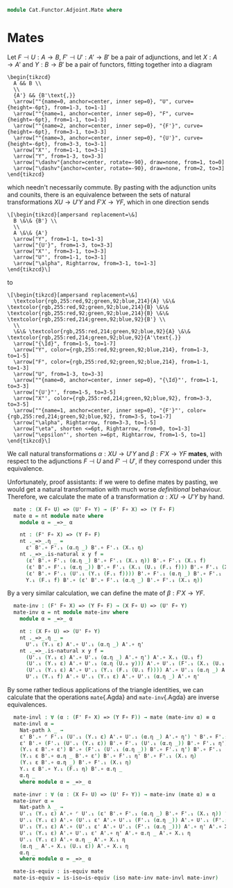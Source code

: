 <!--
```agda
open import Cat.Functor.Adjoint
open import Cat.Prelude

import Cat.Functor.Reasoning
import Cat.Reasoning
```
-->

```agda
module Cat.Functor.Adjoint.Mate where
```

# Mates

Let $F \dashv U : A \to B$, $F' \dashv U' : A' \to B'$ be a pair of
adjunctions, and let $X : A \to A'$ and $Y : B \to B'$ be a pair of
functors, fitting together into a diagram

~~~{.quiver}
\begin{tikzcd}
  A && B \\
  \\
  {A'} && {B'\text{,}}
  \arrow[""{name=0, anchor=center, inner sep=0}, "U", curve={height=-6pt}, from=1-3, to=1-1]
  \arrow[""{name=1, anchor=center, inner sep=0}, "F", curve={height=-6pt}, from=1-1, to=1-3]
  \arrow[""{name=2, anchor=center, inner sep=0}, "{F'}", curve={height=-6pt}, from=3-1, to=3-3]
  \arrow[""{name=3, anchor=center, inner sep=0}, "{U'}", curve={height=-6pt}, from=3-3, to=3-1]
  \arrow["X"', from=1-1, to=3-1]
  \arrow["Y", from=1-3, to=3-3]
  \arrow["\dashv"{anchor=center, rotate=-90}, draw=none, from=1, to=0]
  \arrow["\dashv"{anchor=center, rotate=-90}, draw=none, from=2, to=3]
\end{tikzcd}
~~~

which needn't necessarily commute. By pasting with the adjunction units
and counits, there is an equivalence between the sets of natural
transformations $XU \to U'Y$ and $F'X \to YF$, which in one direction
sends

~~~{.quiver}
\[\begin{tikzcd}[ampersand replacement=\&]
  B \&\& {B'} \\
  \\
  A \&\& {A'}
  \arrow["Y", from=1-1, to=1-3]
  \arrow["{U'}", from=1-3, to=3-3]
  \arrow["X"', from=3-1, to=3-3]
  \arrow["U"', from=1-1, to=3-1]
  \arrow["\alpha", Rightarrow, from=3-1, to=1-3]
\end{tikzcd}\]
~~~

to

~~~{.quiver}
\[\begin{tikzcd}[ampersand replacement=\&]
  \textcolor{rgb,255:red,92;green,92;blue,214}{A} \&\& \textcolor{rgb,255:red,92;green,92;blue,214}{B} \&\& \textcolor{rgb,255:red,92;green,92;blue,214}{B} \&\& \textcolor{rgb,255:red,214;green,92;blue,92}{B'} \\
  \\
  \&\& \textcolor{rgb,255:red,214;green,92;blue,92}{A} \&\& \textcolor{rgb,255:red,214;green,92;blue,92}{A'\text{.}}
  \arrow["{\Id}", from=1-5, to=1-7]
  \arrow["Y", color={rgb,255:red,92;green,92;blue,214}, from=1-3, to=1-5]
  \arrow["F", color={rgb,255:red,92;green,92;blue,214}, from=1-1, to=1-3]
  \arrow["U", from=1-3, to=3-3]
  \arrow[""{name=0, anchor=center, inner sep=0}, "{\Id}"', from=1-1, to=3-3]
  \arrow["{U'}"', from=1-5, to=3-5]
  \arrow["X"', color={rgb,255:red,214;green,92;blue,92}, from=3-3, to=3-5]
  \arrow[""{name=1, anchor=center, inner sep=0}, "{F'}"', color={rgb,255:red,214;green,92;blue,92}, from=3-5, to=1-7]
  \arrow["\alpha", Rightarrow, from=3-3, to=1-5]
  \arrow["\eta", shorten <=6pt, Rightarrow, from=0, to=1-3]
  \arrow["\epsilon"', shorten >=6pt, Rightarrow, from=1-5, to=1]
\end{tikzcd}\]
~~~

We call natural transformations $\alpha : XU \to U'Y$ and $\beta : F'X
\to YF$ **mates**, with respect to the adjunctions $F \dashv U$ and $F'
\dashv U'$, if they correspond under this equivalence.

<!--
```agda
open Functor

module _
  {oa ℓa ob ℓb oc ℓc od ℓd}
  {A : Precategory oa ℓa}
  {A' : Precategory ob ℓb}
  {B : Precategory oc ℓc}
  {B' : Precategory od ℓd}
  {F : Functor A B}
  {U : Functor B A}
  {F' : Functor A' B'}
  {U' : Functor B' A'}
  (F⊣U : F ⊣ U)
  (F'⊣U' : F' ⊣ U')
  (X : Functor A A')
  (Y : Functor B B')
  where
  private
    module F⊣U = _⊣_ F⊣U
    module F'⊣U' = _⊣_ F'⊣U'
    module U = Cat.Functor.Reasoning U
    module U' = Cat.Functor.Reasoning U'
    module F = Cat.Functor.Reasoning F
    module F' = Cat.Functor.Reasoning F'
    module X = Cat.Functor.Reasoning X
    module Y = Cat.Functor.Reasoning Y
    module A = Cat.Reasoning A
    module B = Cat.Reasoning B
    module A' = Cat.Reasoning A'
    module B' = Cat.Reasoning B'

  private
    η : ∀ {x} → A.Hom x (U.₀ (F.₀ x))
    η = F⊣U.unit.η _

    ε : ∀ {x} → B.Hom (F.₀ (U.₀ x)) x
    ε = F⊣U.counit.ε _

    η' : ∀ {x} → A'.Hom x (U'.₀ (F'.₀ x))
    η' = F'⊣U'.unit.η _

    ε' : ∀ {x} → B'.Hom (F'.₀ (U'.₀ x)) x
    ε' = F'⊣U'.counit.ε _
```
-->

Unfortunately, proof assistants: if we were to define mates by pasting,
we would get a natural transformation with much worse _definitional_
behaviour. Therefore, we calculate the mate of a transformation $\alpha
: XU \to U'Y$ by hand.

```agda
  mate : (X F∘ U) => (U' F∘ Y) → (F' F∘ X) => (Y F∘ F)
  mate α = nt module mate where
    module α = _=>_ α

    nt : (F' F∘ X) => (Y F∘ F)
    nt ._=>_.η _ =
      ε' B'.∘ F'.₁ (α.η _) B'.∘ F'.₁ (X.₁ η)
    nt ._=>_.is-natural x y f =
      (ε' B'.∘ F'.₁ (α.η _) B'.∘ F'.₁ (X.₁ η)) B'.∘ F'.₁ (X.₁ f)              ≡⟨ B'.extendr (B'.pullr (F'.weave (X.weave (F⊣U.unit.is-natural _ _ _)))) ⟩
      (ε' B'.∘ F'.₁ (α.η _)) B'.∘ F'.₁ (X.₁ (U.₁ (F.₁ f))) B'.∘ F'.₁ (X.₁ η)  ≡⟨ B'.extendl (B'.extendr (F'.weave (α.is-natural _ _ _))) ⟩
      (ε' B'.∘ F'.₁ (U'.₁ (Y.₁ (F.₁ f)))) B'.∘ F'.₁ (α.η _) B'.∘ F'.₁ (X.₁ η) ≡⟨ B'.pushl (F'⊣U'.counit.is-natural _ _ _) ⟩
      Y.₁ (F.₁ f) B'.∘ (ε' B'.∘ F'.₁ (α.η _) B'.∘ F'.₁ (X.₁ η))               ∎
```

By a very similar calculation, we can define the mate of $\beta : F'X
\to YF$.

```agda
  mate-inv : (F' F∘ X) => (Y F∘ F) → (X F∘ U) => (U' F∘ Y)
  mate-inv α = nt module mate-inv where
    module α = _=>_ α

    nt : (X F∘ U) => (U' F∘ Y)
    nt ._=>_.η _ =
      U'.₁ (Y.₁ ε) A'.∘ U'.₁ (α.η _) A'.∘ η'
    nt ._=>_.is-natural x y f =
      (U'.₁ (Y.₁ ε) A'.∘ U'.₁ (α.η _) A'.∘ η') A'.∘ X.₁ (U.₁ f)                     ≡⟨ A'.extendr (A'.pullr (F'⊣U'.unit.is-natural _ _ _)) ⟩
      (U'.₁ (Y.₁ ε) A'.∘ U'.₁ (α.η (U.₀ y))) A'.∘ U'.₁ (F'.₁ (X.₁ (U.₁ f))) A'.∘ η' ≡⟨ A'.extendl (A'.extendr (U'.weave (α.is-natural _ _ _))) ⟩
      (U'.₁ (Y.₁ ε) A'.∘ U'.₁ (Y.₁ (F.₁ (U.₁ f)))) A'.∘ U'.₁ (α.η _) A'.∘ η'        ≡⟨ A'.pushl (U'.weave (Y.weave (F⊣U.counit.is-natural _ _ f))) ⟩
      U'.₁ (Y.₁ f) A'.∘ U'.₁ (Y.₁ ε) A'.∘ U'.₁ (α.η _) A'.∘ η'                      ∎
```

By some rather tedious applications of the triangle identities, we can
calculate that the operations `mate`{.Agda} and `mate-inv`{.Agda} are
inverse equivalences.

```agda
  mate-invl : ∀ (α : (F' F∘ X) => (Y F∘ F)) → mate (mate-inv α) ≡ α
  mate-invl α =
    Nat-path λ _ →
    ε' B'.∘ ⌜ F'.₁ (U'.₁ (Y.₁ ε) A'.∘ U'.₁ (α.η _) A'.∘ η') ⌝ B'.∘ F'.₁ (X.₁ η)           ≡⟨ ap! (F'.F-∘ _ _ ∙ (ap₂ B'._∘_ refl (F'.F-∘ _ _))) ⟩
    ε' B'.∘ (F'.₁ (U'.₁ (Y.₁ ε)) B'.∘ F'.₁ (U'.₁ (α.η _)) B'.∘ F'.₁ η') B'.∘ F'.₁ (X.₁ η) ≡⟨ B'.extendl (B'.pulll (F'⊣U'.counit.is-natural _ _ _)) ⟩
    (Y.₁ ε B'.∘ ε') B'.∘ (F'.₁ (U'.₁ (α.η _)) B'.∘ F'.₁ η') B'.∘ F'.₁ (X.₁ η)             ≡⟨ B'.extendl (B'.pulll (B'.pullr (F'⊣U'.counit.is-natural _ _ _))) ⟩
    (Y.₁ ε B'.∘ α.η _ B'.∘ ε') B'.∘ F'.₁ η' B'.∘ F'.₁ (X.₁ η)                             ≡⟨ B'.pulll (B'.pullr (B'.cancelr F'⊣U'.zig)) ⟩
    (Y.₁ ε B'.∘ α.η _) B'.∘ F'.₁ (X.₁ η)                                                  ≡⟨ B'.pullr (α.is-natural _ _ _) ⟩
    Y.₁ ε B'.∘ Y.₁ (F.₁ η) B'.∘ α.η _                                                     ≡⟨ B'.cancell (Y.annihilate F⊣U.zig) ⟩
    α.η _                                                                                 ∎
    where module α = _=>_ α

  mate-invr : ∀ (α : (X F∘ U) => (U' F∘ Y)) → mate-inv (mate α) ≡ α
  mate-invr α =
    Nat-path λ _ →
    U'.₁ (Y.₁ ε) A'.∘ ⌜ U'.₁ (ε' B'.∘ F'.₁ (α.η _) B'.∘ F'.₁ (X.₁ η)) ⌝ A'.∘ η'           ≡⟨ ap! (U'.F-∘ _ _ ∙ (ap₂ A'._∘_ refl (U'.F-∘ _ _))) ⟩
    U'.₁ (Y.₁ ε) A'.∘ (U'.₁ ε' A'.∘ U'.₁ (F'.₁ (α.η _)) A'.∘ U'.₁ (F'.₁ (X.₁ η))) A'.∘ η' ≡⟨ ap₂ A'._∘_ refl (A'.extendr (A'.pullr (sym (F'⊣U'.unit.is-natural _ _ _)))) ⟩
    U'.₁ (Y.₁ ε) A'.∘ (U'.₁ ε' A'.∘ U'.₁ (F'.₁ (α.η _))) A'.∘ η' A'.∘ X.₁ η               ≡⟨ ap₂ A'._∘_ refl (A'.pullr (A'.extendl (sym (F'⊣U'.unit.is-natural _ _ _)))) ⟩
    U'.₁ (Y.₁ ε) A'.∘ U'.₁ ε' A'.∘ η' A'.∘ α.η _ A'.∘ X.₁ η                               ≡⟨ ap₂ A'._∘_ refl (A'.cancell F'⊣U'.zag) ⟩
    U'.₁ (Y.₁ ε) A'.∘ α.η _ A'.∘ X.₁ η                                                    ≡⟨ A'.pulll (sym (α.is-natural _ _ _)) ⟩
    (α.η _ A'.∘ X.₁ (U.₁ ε)) A'.∘ X.₁ η                                                   ≡⟨ A'.cancelr (X.annihilate F⊣U.zag) ⟩
    α.η _                                                                                 ∎
    where module α = _=>_ α

  mate-is-equiv : is-equiv mate
  mate-is-equiv = is-iso→is-equiv (iso mate-inv mate-invl mate-invr)
```
